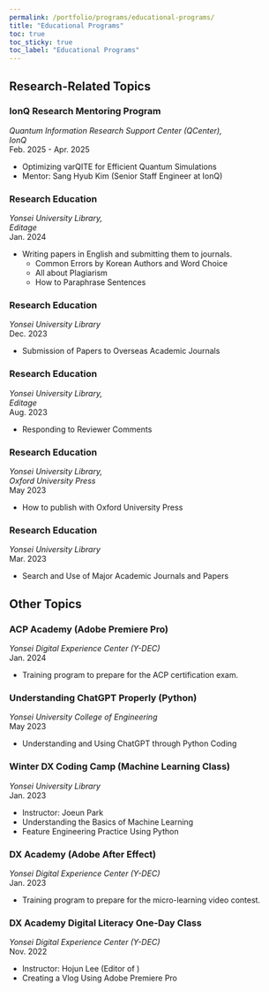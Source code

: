 ```yaml
---
permalink: /portfolio/programs/educational-programs/
title: "Educational Programs"
toc: true
toc_sticky: true
toc_label: "Educational Programs"
---
```



## Research-Related Topics

### IonQ Research Mentoring Program

*Quantum Information Research Support Center (QCenter),<br>IonQ*
<br>Feb. 2025 - Apr. 2025

- Optimizing varQITE for Efficient Quantum Simulations <a href="https://doi.org/10.48550/arXiv.2404.16135" target="_blank"><i class="fa fa-book" title="Reference"></i></a>
- Mentor: Sang Hyub Kim (Senior Staff Engineer at IonQ)

### Research Education

*Yonsei University Library,<br>Editage*
<br>Jan. 2024

- Writing papers in English and submitting them to journals.
    - Common Errors by Korean Authors and Word Choice
    - All about Plagiarism
    - How to Paraphrase Sentences

### Research Education

*Yonsei University Library*
<br>Dec. 2023

- Submission of Papers to Overseas Academic Journals

### Research Education

*Yonsei University Library,<br>Editage*
<br>Aug. 2023

- Responding to Reviewer Comments

### Research Education

*Yonsei University Library,<br>Oxford University Press*
<br>May 2023

- How to publish with Oxford University Press

### Research Education

*Yonsei University Library*
<br>Mar. 2023

- Search and Use of Major Academic Journals and Papers



## Other Topics

### ACP Academy (Adobe Premiere Pro)

*Yonsei Digital Experience Center (Y-DEC)*
<br>Jan. 2024

- Training program to prepare for the ACP certification exam. <a href="/portfolio/certifications/#adobe-certified-professional-acp-in-digital-video-using-adobe-premiere-pro-"><i class="fa fa-hashtag" title="Certification"></i></a>

### Understanding ChatGPT Properly (Python)

*Yonsei University College of Engineering*
<br>May 2023

- Understanding and Using ChatGPT through Python Coding

### Winter DX Coding Camp (Machine Learning Class)

*Yonsei University Library*
<br>Jan. 2023

- Instructor: Joeun Park <a href="https://www.youtube.com/@todaycode" target="_blank"><i class="fab fa-youtube" title="YouTube"></i></a>
- Understanding the Basics of Machine Learning
- Feature Engineering Practice Using Python

### DX Academy (Adobe After Effect)

*Yonsei Digital Experience Center (Y-DEC)*
<br>Jan. 2023

- Training program to prepare for the micro-learning video contest. <a href="/portfolio/awards/#micro-learning-video-contest"><i class="fa fa-hashtag" title="Award"></i></a>

### DX Academy Digital Literacy One-Day Class

*Yonsei Digital Experience Center (Y-DEC)*
<br>Nov. 2022

- Instructor: Hojun Lee (Editor of <a href="https://www.youtube.com/@GYMJONGKOOK" target="_blank"><i class="fab fa-youtube" title="YouTube"></i></a>)
- Creating a Vlog Using Adobe Premiere Pro